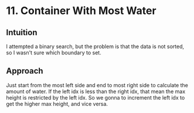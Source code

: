 # 11. Container With Most Water

## Intuition
I attempted a binary search, but the problem is that the data is not sorted, so I wasn't sure which boundary to set.

## Approach
Just start from the most left side and end to most right side to calculate the amount of water.
If the left idx is less than the right idx, that mean the max height is restricted by the left idx.
So we gonna to increment the left idx to get the higher max height, and vice versa.
